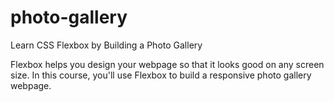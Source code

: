 # photo-gallery
Learn CSS Flexbox by Building a Photo Gallery


Flexbox helps you design your webpage so that it looks good on any screen size.
In this course, you'll use Flexbox to build a responsive photo gallery webpage.

